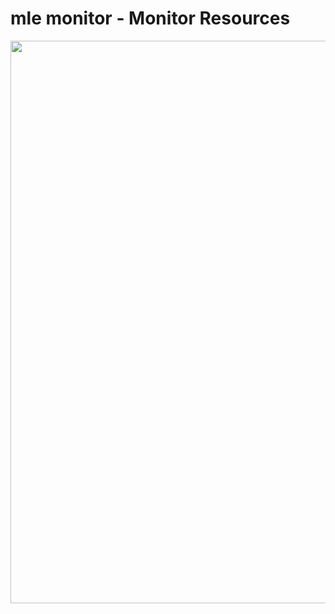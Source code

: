 # mle monitor - Monitor Resources

<a href="../core_api/mle_monitor.png"><img src="../core_api/mle_monitor.png" width=900 align="center" /></a>
